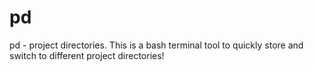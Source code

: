 # pd
pd - project directories. This is a bash terminal tool to quickly store and switch to different project directories!
